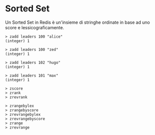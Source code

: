 Sorted Set
===
Un Sorted Set in Redis è un'insieme di stringhe ordinate in base ad uno score e lessicograficamente.

	> zadd leaders 100 "alice"
	(integer) 1

	> zadd leaders 100 "zed"
	(integer) 1

	> zadd leaders 102 "hugo"
	(integer) 1

	> zadd leaders 101 "max"
	(integer) 1

    > zscore
    > zrank
    > zrevrank

    > zrangebylex
    > zrangebyscore
    > zrevrangebylex
    > zrevrangebyscore
    > zrange 
    > zrevrange
